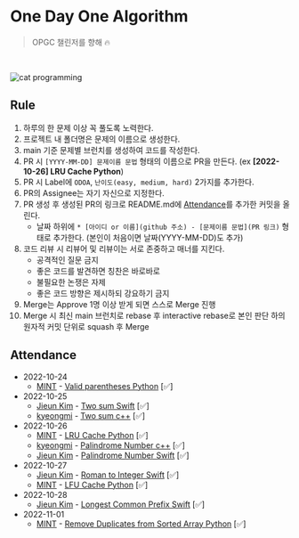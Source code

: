 # One Day One Algorithm
> OPGC 챌린저를 향해 🔥

<br>

![cat programming](https://media.giphy.com/media/aNqEFrYVnsS52/giphy.gif)

## Rule
1. 하루의 한 문제 이상 꼭 풀도록 노력한다.
2. 프로젝트 내 폴더명은 문제의 이름으로 생성한다.
3. main 기준 문제별 브런치를 생성하여 코드를 작성한다.
4. PR 시 `[YYYY-MM-DD] 문제이름 문법` 형태의 이름으로 PR을 만든다. (ex **[2022-10-26] LRU Cache Python**)
5. PR 시 Label에 `ODOA`, `난이도(easy, medium, hard)` 2가지를 추가한다.
6. PR의 Assignee는 자기 자신으로 지정한다.
7. PR 생성 후 생성된 PR의 링크로 README.md에 [Attendance](https://github.com/ODOA-Project/ODOA/blob/main/README.md#attendance)를 추가한 커밋을 올린다.
    * 날짜 하위에 `* [아이디 or 이름](github 주소) - [문제이름 문법](PR 링크)` 형태로 추가한다. (본인이 처음이면 날짜(YYYY-MM-DD)도 추가)
8. 코드 리뷰 시 리뷰어 및 리뷰이는 서로 존중하고 매너를 지킨다.
    * 공격적인 질문 금지
    * 좋은 코드를 발견하면 칭찬은 바로바로
    * 불필요한 논쟁은 자제
    * 좋은 코드 방향은 제시하되 강요하기 금지
9. Merge는 Approve 1명 이상 받게 되면 스스로 Merge 진행
10. Merge 시 최신 main 브런치로 rebase 후 interactive rebase로 본인 판단 하의 원자적 커밋 단위로 squash 후 Merge

## Attendance
* 2022-10-24
  * [MINT](https://github.com/kyu1204) - [Valid parentheses Python](https://github.com/ODOA-Project/ODOA/pull/1) [✅]
* 2022-10-25
  * [Jieun Kim](https://github.com/saranghe41) - [Two sum Swift](https://github.com/ODOA-Project/ODOA/pull/3) [✅]
  * [kyeongmi](https://github.com/lim-km) - [Two sum c++](https://github.com/ODOA-Project/ODOA/pull/2) [✅]
* 2022-10-26
  * [MINT](https://github.com/kyu1204) - [LRU Cache Python](https://github.com/ODOA-Project/ODOA/pull/7) [✅]
  * [kyeongmi](https://github.com/lim-km) - [Palindrome Number c++](https://github.com/ODOA-Project/ODOA/pull/5) [✅]
  * [Jieun Kim](https://github.com/saranghe41) - [Palindrome Number Swift](https://github.com/ODOA-Project/ODOA/pull/6) [✅]
* 2022-10-27
  * [Jieun Kim](https://github.com/saranghe41) - [Roman to Integer Swift](https://github.com/ODOA-Project/ODOA/pull/9) [✅]
  * [MINT](https://github.com/kyu1204) - [LFU Cache Python](https://github.com/ODOA-Project/ODOA/pull/10) [✅]
* 2022-10-28
  * [Jieun Kim](https://github.com/saranghe41) - [Longest Common Prefix Swift](https://github.com/ODOA-Project/ODOA/pull/12) [✅]
* 2022-11-01
  * [MINT](https://github.com/kyu1204) - [Remove Duplicates from Sorted Array Python](https://github.com/ODOA-Project/ODOA/pull/13) [✅]
